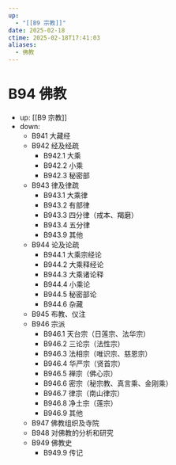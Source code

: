 ```yaml
---
up:
  - "[[B9 宗教]]"
date: 2025-02-18
ctime: 2025-02-18T17:41:03
aliases:
  - 佛教
---
```


# B94 佛教

- up: [[B9 宗教]]
- down:	
	- B941 大藏经
	- B942 经及经疏
		- B942.1 大乘
		- B942.2 小乘
		- B942.3 秘密部
	- B943 律及律疏
		- B943.1 大乘律
		- B943.2 有部律
		- B943.3 四分律（戒本、羯磨）
		- B943.4 五分律
		- B943.9 其他
	- B944 论及论疏
		- B944.1 大乘宗经论
		- B944.2 大乘释经论
		- B944.3 大乘诸论释
		- B944.4 小乘论
		- B944.5 秘密部论
		- B944.6 杂藏
	- B945 布教、仪注
	- B946 宗派
		- B946.1 天台宗（日莲宗、法华宗）
		- B946.2 三论宗（法性宗）
		- B946.3 法相宗（唯识宗、慈恩宗）
		- B946.4 华严宗（贤首宗）
		- B946.5 禅宗（佛心宗）
		- B946.6 密宗（秘宗教、真言乘、金刚乘）
		- B946.7 律宗（南山律宗）
		- B946.8 净土宗（莲宗）
		- B946.9 其他
	- B947 佛教组织及寺院
	- B948 对佛教的分析和研究
	- B949 佛教史
		- B949.9 传记
	
